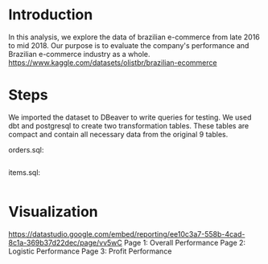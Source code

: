 # Introduction
In this analysis, we explore the data of brazilian e-commerce from late 2016 to mid 2018. Our purpose is to evaluate the company's performance and Brazilian e-commerce 
industry as a whole.
https://www.kaggle.com/datasets/olistbr/brazilian-ecommerce

		
# Steps 
We imported the dataset to DBeaver to write queries for testing.
We used dbt and postgresql to create two transformation tables. These tables are compact and contain all necessary data from the original 9 tables.

orders.sql:
```

```
items.sql:
```

```

#	Visualization 
https://datastudio.google.com/embed/reporting/ee10c3a7-558b-4cad-8c1a-369b37d22dec/page/vv5wC
Page 1: Overall Performance
Page 2: Logistic Performance
Page 3: Profit Performance

